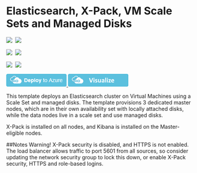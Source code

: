# Elasticsearch, X-Pack, VM Scale Sets and Managed Disks

<IMG SRC="https://azbotstorage.blob.core.windows.net/badges/elasticsearch-vmss/PublicLastTestDate.svg" />&nbsp;
<IMG SRC="https://azbotstorage.blob.core.windows.net/badges/elasticsearch-vmss/PublicDeployment.svg" />&nbsp;

<IMG SRC="https://azbotstorage.blob.core.windows.net/badges/elasticsearch-vmss/FairfaxLastTestDate.svg" />&nbsp;
<IMG SRC="https://azbotstorage.blob.core.windows.net/badges/elasticsearch-vmss/FairfaxDeployment.svg" />&nbsp;

<IMG SRC="https://azbotstorage.blob.core.windows.net/badges/elasticsearch-vmss/BestPracticeResult.svg" />&nbsp;
<IMG SRC="https://azbotstorage.blob.core.windows.net/badges/elasticsearch-vmss/CredScanResult.svg" />&nbsp;

<a href="https://portal.azure.com/#create/Microsoft.Template/uri/https%3A%2F%2Fraw.githubusercontent.com%2FAzure%2Fazure-quickstart-templates%2Fmaster%2Felasticsearch-vmss%2Fazuredeploy.json" target="_blank">
    <img src="https://raw.githubusercontent.com/Azure/azure-quickstart-templates/master/1-CONTRIBUTION-GUIDE/images/deploytoazure.png"/>
</a>
<a href="http://armviz.io/#/?load=https%3A%2F%2Fraw.githubusercontent.com%2FAzure%2Fazure-quickstart-templates%2Fmaster%2Felasticsearch-vmss%2Fazuredeploy.json" target="_blank">
    <img src="https://raw.githubusercontent.com/Azure/azure-quickstart-templates/master/1-CONTRIBUTION-GUIDE/images/visualizebutton.png"/>
</a>

This template deploys an Elasticsearch cluster on Virtual Machines using a Scale Set and managed disks. The template provisions 3 dedicated master nodes, which are in their own availability set with locally attached disks, while the data nodes live in a scale set and use managed disks.

X-Pack is installed on all nodes, and Kibana is installed on the Master-eligible nodes. 

##Notes
Warning! X-Pack security is disabled, and HTTPS is not enabled. The load balancer allows traffic to port 5601 from all sources, so consider updating the network security group to lock this down, or enable X-Pack security, HTTPS and role-based logins. 
